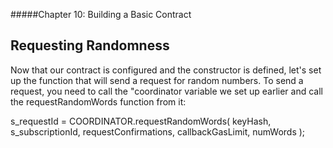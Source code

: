 #####Chapter 10: Building a Basic Contract

## Requesting Randomness

Now that our contract is configured and the constructor is defined, let's set up the function that will send a request for random numbers. To send a request, you need to call the "coordinator variable we set up earlier and call the requestRandomWords function from it:

<Highlight class="language-javascript">
s_requestId = COORDINATOR.requestRandomWords(
    keyHash,
    s_subscriptionId,
    requestConfirmations,
    callbackGasLimit,
    numWords
  );
</Highlight>
